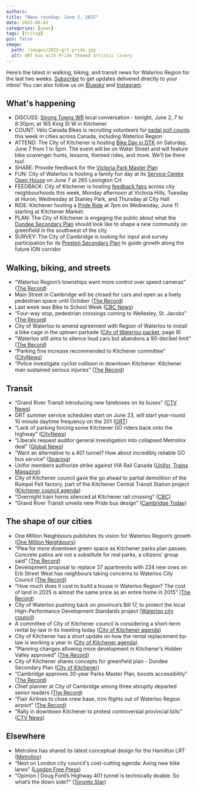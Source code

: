 ```yaml
---
authors: 
title: "News roundup: June 2, 2025"
date: 2025-06-02
categories: [news]
tags: [tritag]
pin: false
image:
  path: /images/2025-grt-pride.jpg
  alt: GRT bus with Pride themed artistic livery
---
```

Here’s the latest in walking, biking, and transit news for Waterloo Region for the last two weeks. [Subscribe](https://eepurl.com/4Mtkf) to get updates delivered directly to your inbox\! You can also follow us on [Bluesky](https://bsky.app/profile/tritag.ca) and [Instagram](https://www.instagram.com/tritag.ca/).

## What's happening

* DISCUSS: [Strong Towns WR](https://www.strongwr.org/) local conversation \- tonight, June 2, 7 to 8:30pm, at 165 King St W in Kitchener   
* COUNT: Vélo Canada Bikes is recruiting volunteers for [pedal poll counts](https://velocanadabikes.org/pedalpoll/) this week in cities across Canada, including Waterloo Region   
* ATTEND: The City of Kitchener is hosting [Bike Day in DTK](https://www.kitchener.ca/en/news/celebrate-cycling-downtown-with-bike-day-in-dtk.aspx) on Saturday, June 7 from 1 to 5pm. The event will be on Water Street and will feature bike scavenger hunts, lessons, themed rides, and more. We’ll be there too\!  
* SHARE: Provide feedback for the [Victoria Park Master Plan](https://www.engagewr.ca/VictoriaParkMP)  
* FUN: City of Waterloo is hosting a family fun day at its [Service Centre Open House](https://www.waterloo.ca/Modules/News/index.aspx?feedId=0d868655-ba17-4efa-988b-1951530c7aec&page=2&newsId=95cce6f9-1bf5-4e7c-b2d6-d2693a54c9c1) on June 7 at 265 Lexington Crt  
* FEEDBACK: City of Kitchener is hosting [feedback fairs](https://www.kitchener.ca/en/news/city-of-kitchener-hosting-a-week-of-feedback-fairs-in-neighbourhoods-across-the-city.aspx) across city neighbourhoods this week, Monday afternoon at Victoria Hills, Tuesday at Huron, Wednesday at Stanley Park, and Thursday at City Hall  
* RIDE: Kitchener hosting a [Pride Ride](https://www.kitchener.ca/en/news/bike-over-to-pride-ride-and-other-events-during-our-summer-of-cycling.aspx) at 7pm on Wednesday, June 11 starting at Kitchener Market:   
* PLAN: The City of Kitchener is engaging the public about what the [Dundee Secondary Plan](https://www.engagewr.ca/dundeesecondaryplan) should look like to shape a new community on greenfield in the southwest of the city  
* SURVEY: The City of Cambridge is looking for input and survey participation for its [Preston Secondary Plan](https://www.engagewr.ca/cambridge-preston-secondary-plan) to guide growth along the future ION corridor

## Walking, biking, and streets

* “Waterloo Region’s townships want more control over speed cameras” ([The Record](https://www.therecord.com/news/waterloo-region/waterloo-regions-townships-want-more-control-over-speed-cameras/article_64159daf-a4de-5aae-af90-112febde4d3b.html))  
* Main Street in Cambridge will be closed for cars and open as a lively pedestrian space until October ([The Record](https://www.therecord.com/news/waterloo-region/main-street-closes-for-summer-fun-in-downtown-cambridge/article_0cfd6b67-f6cd-5621-920a-030ee929c9dd.html))  
* Last week was Bike to School Week ([CBC News](https://www.cbc.ca/news/canada/kitchener-waterloo/bike-to-school-week-waterloo-kitchener-1.7542572))  
* “Four-way stop, pedestrian crossings coming to Wellesley, St. Jacobs” ([The Record](https://www.therecord.com/news/waterloo-region/four-way-stop-pedestrian-crossings-coming-to-wellesley-st-jacobs/article_79dd7857-a717-5675-a45e-1d83ad407613.html))  
* City of Waterloo to amend agreement with Region of Waterloo to install a bike cage in the uptown parkade ([City of Waterloo packet](https://events.waterloo.ca/meetings/Detail/2025-05-26-1400-Council-Meeting/5afe5dd0-a9fa-4f0e-bb54-b2de01380451), page 9\)  
* “Waterloo still aims to silence loud cars but abandons a 90-decibel limit” ([The Record](https://www.therecord.com/news/waterloo-region/waterloo-still-aims-to-silence-loud-cars-but-abandons-a-90-decibel-limit/article_f67464a1-7742-5144-b539-66c9ef97be28.html))  
* “Parking fine increase recommended to Kitchener committee” ([CityNews](https://kitchener.citynews.ca/2025/06/02/increased-parking-fines-being-recommended-to-city-of-kitchener-committee/))  
* “Police investigate cyclist collision in downtown Kitchener: Kitchener man sustained serious injuries” ([The Record](https://www.therecord.com/news/waterloo-region/police-investigate-cyclist-collision-in-downtown-kitchener/article_e4858f8d-62f2-56aa-a46d-bbde11e4b04f.html))

## Transit

* “Grand River Transit introducing new fareboxes on its buses” ([CTV News](https://www.ctvnews.ca/kitchener/article/grand-river-transit-introducing-new-fareboxes-on-its-buses/))
* GRT summer service schedules start on June 23, will start year-round 10 minute daytime frequency on the 201 ([GRT](https://www.grt.ca/en/service-updates/service-alerts.aspx)) 
* “Lack of parking forcing some Kitchener GO riders back onto the highway” ([CityNews](https://kitchener.citynews.ca/2025/05/23/lack-of-parking-forcing-some-go-riders-back-onto-the-highway/amp/))  
* “Liberals request auditor general investigation into collapsed Metrolinx deal” ([Global News](https://globalnews.ca/news/11199416/ontario-liberals-metrolinx-onxpress-contract/amp/))  
* “Want an alternative to a 401 tunnel? How about incredibly reliable GO bus service” ([Spacing](https://spacing.ca/toronto/2025/05/28/want-an-alternative-to-a-401-tunnel-how-about-reliable-go-bus-service/))  
* Unifor members authorize strike against VIA Rail Canada ([Unifor](https://www.unifor.org/news/all-news/unifor-rail-members-deliver-strong-strike-mandate), [Trains Magazine](https://www.trains.com/trn/news-reviews/news-wire/unifor-members-authorize-strike-against-via-rail-canada/))  
* City of Kitchener council gave the go ahead to partial demolition of the Rumpel Felt factory, part of the Kitchener Central Transit Station project ([Kitchener council agenda](https://pub-kitchener.escribemeetings.com/Meeting.aspx?Id=dfd17c1f-d52b-466e-a072-33f064f7a308&Agenda=Agenda&lang=English&Item=47&Tab=attachments))  
* “Overnight train horns silenced at Kitchener rail crossing” ([CBC](https://www.cbc.ca/news/canada/kitchener-waterloo/overnight-train-horns-silenced-at-kitchener-rail-crossing-1.7548278))  
* “Grand River Transit unveils new Pride bus design” ([Cambridge Today](https://www.cambridgetoday.ca/local-news/grand-river-transit-unveils-new-pride-bus-design-10736569))

## The shape of our cities

* One Million Neighbours publishes its vision for Waterloo Region’s growth ([One Million Neighbours](https://onemillionneighbours.ca/vision/))  
* “Plea for more downtown green space as Kitchener parks plan passes: Concrete patios are not a substitute for real parks, a citizens’ group said” ([The Record](https://www.therecord.com/news/council/plea-for-more-downtown-green-space-as-kitchener-parks-plan-passes/article_11edd556-31c6-58fb-a511-8abba3d06001.html))  
* Development proposal to replace 37 apartments with 224 new ones on Erb Street West has neighbours taking concerns to Waterloo City Council ([The Record](https://www.therecord.com/news/waterloo-region/waterloo-neighbours-reject-eight-storey-apartment-building-proposed-near-their-houses/article_85eb6ecb-8ff9-5844-a85f-67857ddd6d1e.html))  
* “How much does it cost to build a house in Waterloo Region? The cost of land in 2025 is almost the same price as an entire home in 2015” ([The Record](https://www.therecord.com/news/waterloo-region/how-much-does-it-cost-to-build-a-house-in-waterloo-region-we-break-it/article_162cd800-1dce-5fcf-8d95-5a235a13f354.html))  
* City of Waterloo pushing back on province’s Bill 17, to protect the local High-Performance Development Standards project ([Waterloo city council](https://www.waterloo.ca/Modules/News/index.aspx?feedId=0d868655-ba17-4efa-988b-1951530c7aec&newsId=7c94538a-bbea-4f47-90f1-5475f9c96e8a))   
* A committee of City of Kitchener council is considering a short-term rental by-law in its meeting today ([City of Kitchener agenda](https://pub-kitchener.escribemeetings.com/Meeting.aspx?Id=e8d4be7f-0727-4ba9-8cd0-4d7555c52c51&lang=English&Agenda=Agenda&Item=9&Tab=attachments))  
* City of Kitchener has a short update on how the rental replacement by-law is working a year in ([City of Kitchener agenda](https://pub-kitchener.escribemeetings.com/Meeting.aspx?Id=0d004c37-6a32-4717-ae42-44e6cfa55f27&lang=English&Agenda=Agenda&Item=16&Tab=attachments))  
* “Planning changes allowing more development in Kitchener’s Hidden Valley approved” ([The Record](https://www.therecord.com/news/waterloo-region/planning-changes-allowing-more-development-in-kitchener-s-hidden-valley-approved/article_ca1c0519-92a0-54ef-a0ea-adefc566fe7e.html))  
* City of Kitchener shares concepts for greenfield plan \- Dundee Secondary Plan ([City of Kitchener](https://www.kitchener.ca/en/news/first-concepts-for-dundee-secondary-plan-now-available.aspx))  
* “Cambridge approves 30-year Parks Master Plan, boosts accessibility” ([The Record](https://www.therecord.com/news/waterloo-region/cambridge-approves-30-year-parks-master-plan-boosts-accessibility/article_dcd780f3-d550-5d83-8148-f25c5b2d8e4e.html))  
* Chief planner at City of Cambridge among three abruptly departed senior leaders ([The Record](https://www.therecord.com/news/waterloo-region/three-senior-officials-gone-at-cambridge-city-hall-in-three-months/article_c6a6bab1-4f1d-5c52-8121-0557e727b7c3.html))  
* “Flair Airlines to close crew base, trim flights out of Waterloo Region airport” ([The Record](https://www.therecord.com/news/waterloo-region/flair-airlines-to-close-crew-base-trim-flights-out-of-waterloo-region-airport/article_5e7e64f6-8db5-544e-b79b-c99e63cf18ad.html))  
* “Rally in downtown Kitchener to protest controversial provincial bills” ([CTV News](https://www.ctvnews.ca/kitchener/article/rally-in-downtown-kitchener-to-protest-controversial-provincial-bills/))

## Elsewhere

* Metrolinx has shared its latest conceptual design for the Hamilton LRT ([Metrolinx](https://assets.metrolinx.com/image/upload/v1747859903/Documents/Hamilton_LRT_-_Conceptual_Design.pdf))  
* “Next on London city council's cost-cutting agenda: Axing new bike lanes” ([London Free Press](https://lfpress.com/news/local-news/next-on-city-councils-cost-cutting-agenda-axing-new-bike-lanes))  
* “Opinion | Doug Ford’s Highway 401 tunnel is technically doable. So what’s the down side?” ([Toronto Star](https://www.thestar.com/opinion/contributors/doug-fords-highway-401-tunnel-is-technically-doable-so-whats-the-down-side/article_fee9cacd-7aa4-4a85-9f2b-34fff0a4e31f.html))
